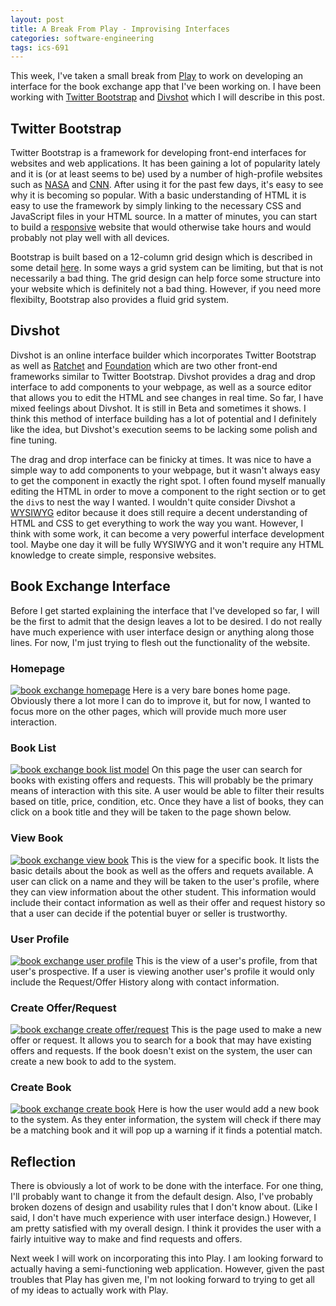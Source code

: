 ```yaml
---
layout: post
title: A Break From Play - Improvising Interfaces
categories: software-engineering
tags: ics-691
---
```

This week, I've taken a small break from [Play](http://toddtaomae.wordpress.com/category/all/software-engineering/web-application-development/play-framework/) to work on developing an interface for the book exchange app that I've been working on. I have been working with [Twitter Bootstrap](http://twitter.github.io/bootstrap/) and [Divshot](http://www.divshot.com/) which I will describe in this post.

## Twitter Bootstrap
Twitter Bootstrap is a framework for developing front-end interfaces for websites and web applications. It has been gaining a lot of popularity lately and it is (or at least seems to be) used by a number of high-profile websites such as [NASA](http://www.nasa.gov/) and [CNN](http://www.cnn.com/). After using it for the past few days, it's easy to see why it is becoming so popular. With a basic understanding of HTML it is easy to use the framework by simply linking to the necessary CSS and JavaScript files in your HTML source. In a matter of minutes, you can start to build a [responsive](http://en.wikipedia.org/wiki/Responsive_web_design) website that would otherwise take hours and would probably not play well with all devices.

Bootstrap is built based on a 12-column grid design which is described in some detail [here](http://twitter.github.io/bootstrap/scaffolding.html). In some ways a grid system can be limiting, but that is not necessarily a bad thing. The grid design can help force some structure into your website which is definitely not a bad thing. However, if you need more flexibilty, Bootstrap also provides a fluid grid system.

## Divshot
Divshot is an online interface builder which incorporates Twitter Bootstrap as well as [Ratchet](http://maker.github.io/ratchet/) and [Foundation](http://foundation.zurb.com/) which are two other front-end frameworks similar to Twitter Bootstrap. Divshot provides a drag and drop interface to add components to your webpage, as well as a source editor that allows you to edit the HTML and see changes in real time. So far, I have mixed feelings about Divshot. It is still in Beta and sometimes it shows. I think this method of interface building has a lot of potential and I definitely like the idea, but Divshot's execution seems to be lacking some polish and fine tuning.

The drag and drop interface can be finicky at times. It was nice to have a simple way to add components to your webpage, but it wasn't always easy to get the component in exactly the right spot. I often found myself manually editing the HTML in order to move a component to the right section or to get the `div`s to nest the way I wanted. I wouldn't quite consider Divshot a [WYSIWYG](http://en.wikipedia.org/wiki/WYSIWYG) editor because it does still require a decent understanding of HTML and CSS to get everything to work the way you want. However, I think with some work, it can become a very powerful interface development tool. Maybe one day it will be fully WYSIWYG and it won't require any HTML knowledge to create simple, responsive websites.

## Book Exchange Interface
Before I get started explaining the interface that I've developed so far, I will be the first to admit that the design leaves a lot to be desired. I do not really have much experience with user interface design or anything along those lines. For now, I'm just trying to flesh out the functionality of the website.

### Homepage
[<img src="book_exchange_homepage.png" alt="book exchange homepage" />](book_exchange_homepage.png)
Here is a very bare bones home page. Obviously there a lot more I can do to improve it, but for now, I wanted to focus more on the other pages, which will provide much more user interaction.

### Book List
[<img src="book_exchange_book_list.png" alt="book exchange book list model" />](book_exchange_book_list.png)
On this page the user can search for books with existing offers and requests. This will probably be the primary means of interaction with this site. A user would be able to filter their results based on title, price, condition, etc. Once they have a list of books, they can click on a book title and they will be taken to the page shown below.

### View Book
[<img src="book_exchange_view_book.png" alt="book exchange view book" />](book_exchange_view_book.png)
This is the view for a specific book. It lists the basic details about the book as well as the offers and requets available. A user can click on a name and they will be taken to the user's profile, where they can view information about the other student. This information would include their contact information as well as their offer and request history so that a user can decide if the potential buyer or seller is trustworthy.

### User Profile
[<img src="book_exchange_user_profile.png" alt="book exchange user profile" />](book_exchange_user_profile.png)
This is the view of a user's profile, from that user's prospective. If a user is viewing another user's profile it would only include the Request/Offer History along with contact information.

### Create Offer/Request
[<img src="book_exchange_create_offer_request.png" alt="book exchange create offer/request" />](book_exchange_creater_offer_request.png)
This is the page used to make a new offer or request. It allows you to search for a book that may have existing offers and requests. If the book doesn't exist on the system, the user can create a new book to add to the system.

### Create Book
[<img src="book_exchange_create_book.png" alt="book exchange create book" />](book_exchange_create_book.png)
Here is how the user would add a new book to the system. As they enter information, the system will check if there may be a matching book and it will pop up a warning if it finds a potential match.

## Reflection
There is obviously a lot of work to be done with the interface. For one thing, I'll probably want to change it from the default design. Also, I've probably broken dozens of design and usability rules that I don't know about. (Like I said, I don't have much experience with user interface design.) However, I am pretty satisfied with my overall design. I think it provides the user with a fairly intuitive way to make and find requests and offers.

Next week I will work on incorporating this into Play. I am looking forward to actually having a semi-functioning web application. However, given the past troubles that Play has given me, I'm not looking forward to trying to get all of my ideas to actually work with Play.

